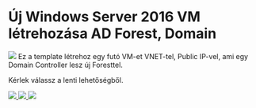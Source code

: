 # Új Windows Server 2016 VM létrehozása AD Forest, Domain

<img src="https://www.hlb.hu/wp-content/themes/pixi/assets/images/logo.svg"/>
Ez a template létrehoz egy futó VM-et VNET-tel, Public IP-vel, ami egy  Domain Controller lesz új Foresttel.

Kérlek válassz a lenti lehetőségből.

<a href="https://portal.azure.com/#create/Microsoft.Template/uri/https%3A%2F%2Fraw.githubusercontent.com%2Fhallenbeck-github%2FWVD%2Fmain%2Factive-directory-new-domain%2Fazuredeploy.json" target="_blank">
    <img src="http://azuredeploy.net/deploybutton.png"/>
</a>
<a href="https://portal.azure.us/#create/Microsoft.Template/uri/https%3A%2F%2Fraw.githubusercontent.com%2FAzure%2Fazure-quickstart-templates%2Fmaster%2Factive-directory-new-domain%2Fazuredeploy.json" target="_blank">
    <img src="http://azuredeploy.net/AzureGov.png"/>
</a>
<a href="http://armviz.io/#/?load=https%3A%2F%2Fraw.githubusercontent.com%2FAzure%2Fazure-quickstart-templates%2Fmaster%2Factive-directory-new-domain%2Fazuredeploy.json" target="_blank">
    <img src="http://armviz.io/visualizebutton.png"/>
</a>
